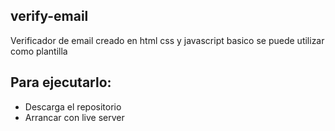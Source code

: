 ## verify-email

Verificador de email creado en html css y javascript basico se puede utilizar como plantilla

## Para ejecutarlo:

* Descarga el repositorio
* Arrancar con live server

